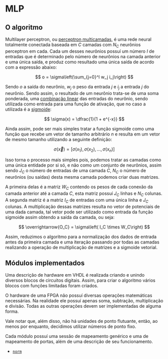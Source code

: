# MLP

## O algoritmo

Multilayer perceptron, ou [perceptron multicamadas](https://pt.wikipedia.org/wiki/Perceptron_multicamadas), é uma rede neural totalmente conectada baseada em $C$ camadas com $N_C$ neurônios perceptron em cada. Cada um desses neurônios possuí um número $I$ de entradas que é determinado pelo número de neurônios na camada anterior e uma única saída, e produz como resultado uma única saída de acordo com a expressão abaixo:

$$
o = \sigma\left(\sum_{j=0}^I w_j i_j\right)
$$

Sendo $o$ a saída do neurônio, $w_j$ o peso da entrada $j$ e $i_j$ a entrada $j$ do neurônio. Sendo assim, o resultado de um neurônio trata-se de uma soma ponderada, uma [combinação linear](https://pt.wikipedia.org/wiki/Combina%C3%A7%C3%A3o_linear) das entradas do neurônio, sendo utilizada como entrada para uma função de ativação, que no caso a utilizada é a [sigmoide](https://pt.wikipedia.org/wiki/Fun%C3%A7%C3%A3o_sigmoide):

$$
\sigma(x) = \dfrac{1}{1 + e^{-x}}
$$

Ainda assim, pode ser mais simples tratar a função sigmoide como uma função que recebe um vetor de tamanho arbitrário $n$ e resulta em um vetor de mesmo tamanho utilizando a seguinte definição:

$$
\sigma(\vec{x}) = [\sigma(x_1), \sigma(x_2), \ldots, \sigma(x_n)]
$$

Isso torna o processo mais simples pois, podemos tratar as camadas como uma única entidade por si só, e não como um conjunto de neurônios, assim sendo $J_C$ o número de entradas de uma camada $C$, $N_C$ o número de neurônios (ou saídas) desta mesma camada podemos criar duas matrizes.

A primeira delas é a matriz $W_C$ contendo os pesos de cada conexão da camada anterior até a camada $C$, esta matriz possuí $J_C$ linhas e $N_C$ colunas. A segunda matriz é a matriz $I_C$ de entradas com uma única linha e $J_C$ colunas. A multiplicação dessas matrizes resulta no vetor de potenciais de uma dada camada, tal vetor pode ser utilizado como entrada da função sigmoide assim obtendo a saída da camada, ou seja:

$$
\overrightarrow{O_C} = \sigma\left( I_C \times W_C\right)
$$

Assim, reduzimos o algoritmo para a normalização dos dados de entrada antes da primeira camada e uma iteração passando por todas as camadas realizando a operação de multiplicação de matrizes e a sigmoide vetorial.

## Módulos implementados

Uma descrição de hardware em VHDL é realizada criando e unindo diversos blocos de circuitos digitais. Assim, para criar o algoritmo vários blocos com funções limitadas foram criados.

O hardware de uma FPGA não possuí diversas operações matemáticas necessárias. Na realidade ele possuí apenas soma, subtração, multiplicação e divisão. Todas as outras operações devem ser implementadas de alguma forma.

Vale notar que, além disso, não há unidades de ponto flutuante, então, ao menos por enquanto, decidimos utilizar números de ponto fixo.

Cada módulo possuí uma sessão de mapeamento genérico e uma de mapeamento de portas, além de uma descrição de seu funcionamento.

- [`norm`](modulos/norm/README.md)